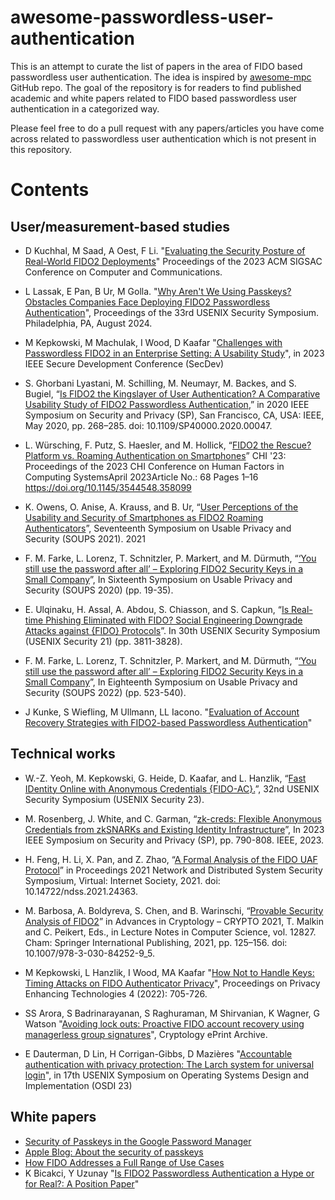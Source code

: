 # awesome-passwordless-user-authentication

This is an attempt to curate the list of papers in the area of FIDO based passwordless user authentication. The idea is inspired by [awesome-mpc](https://github.com/rdragos/awesome-mpc) GitHub repo. 
The goal of the repository is for readers to find published academic and white papers related to FIDO based passwordless user authentication in a categorized way.


Please feel free to do a pull request with any papers/articles you have come across related to passwordless user authentication which is not present in this repository.

# Contents

## User/measurement-based studies

- D Kuchhal, M Saad, A Oest, F Li. "[Evaluating the Security Posture of Real-World FIDO2 Deployments](https://dl.acm.org/doi/abs/10.1145/3576915.3623063)"
Proceedings of the 2023 ACM SIGSAC Conference on Computer and Communications.
- L Lassak, E Pan, B Ur, M Golla. "[Why Aren't We Using Passkeys? Obstacles Companies Face Deploying FIDO2 Passwordless Authentication](https://www.usenix.org/system/files/sec24summer-prepub-618-lassak.pdf)", Proceedings of the 33rd USENIX Security Symposium. Philadelphia, PA, August 2024.
- M Kepkowski, M Machulak, I Wood, D Kaafar
"[Challenges with Passwordless FIDO2 in an Enterprise Setting: A Usability Study](https://arxiv.org/abs/2308.08096)", in 2023 IEEE Secure Development Conference (SecDev)

- S. Ghorbani Lyastani, M. Schilling, M. Neumayr, M. Backes, and S. Bugiel, “[Is FIDO2 the Kingslayer of User Authentication? A Comparative Usability Study of FIDO2 Passwordless Authentication](https://ieeexplore.ieee.org/document/9152694),” in 2020 IEEE Symposium on Security and Privacy (SP), San Francisco, CA, USA: IEEE, May 2020, pp. 268–285. doi: 10.1109/SP40000.2020.00047.
- L. Würsching, F. Putz, S. Haesler, and M. Hollick, “[FIDO2 the Rescue? Platform vs. Roaming Authentication on Smartphones](https://dl.acm.org/doi/abs/10.1145/3544548.3580993)” CHI '23: Proceedings of the 2023 CHI Conference on Human Factors in Computing SystemsApril 2023Article No.: 68 Pages 1–16 https://doi.org/10.1145/3544548.358099
- K. Owens, O. Anise, A. Krauss, and B. Ur, “[User Perceptions of the Usability and Security of Smartphones as FIDO2 Roaming Authenticators](https://www.usenix.org/system/files/soups2021-owens.pdf)”, Seventeenth Symposium on Usable Privacy and Security (SOUPS 2021). 2021
- F. M. Farke, L. Lorenz, T. Schnitzler, P. Markert, and M. Dürmuth, “[‘You still use the password after all’ – Exploring FIDO2 Security Keys in a Small Company](https://www.usenix.org/conference/soups2020/presentation/farke)”, In Sixteenth Symposium on Usable Privacy and Security (SOUPS 2020) (pp. 19-35).
- E. Ulqinaku, H. Assal, A. Abdou, S. Chiasson, and S. Capkun, “[Is Real-time Phishing Eliminated with FIDO? Social Engineering Downgrade Attacks against {FIDO} Protocols](https://www.usenix.org/conference/usenixsecurity21/presentation/ulqinaku)”.
In 30th USENIX Security Symposium (USENIX Security 21) (pp. 3811-3828).
- F. M. Farke, L. Lorenz, T. Schnitzler, P. Markert, and M. Dürmuth, “[‘You still use the password after all’ – Exploring FIDO2 Security Keys in a Small Company](https://www.usenix.org/conference/soups2022/presentation/farke)”, In Eighteenth Symposium on Usable Privacy and Security (SOUPS 2022) (pp. 523-540).
- J Kunke, S Wiefling, M Ullmann, LL Iacono. "[Evaluation of Account Recovery Strategies with FIDO2-based Passwordless Authentication](https://arxiv.org/abs/2105.12477)"




## Technical works
- W.-Z. Yeoh, M. Kepkowski, G. Heide, D. Kaafar, and L. Hanzlik, “[Fast IDentity Online with Anonymous Credentials {FIDO-AC}.](https://www.usenix.org/conference/usenixsecurity23/presentation/yeoh)”, 32nd USENIX Security Symposium (USENIX Security 23).
- M. Rosenberg, J. White, and C. Garman, “[zk-creds: Flexible Anonymous Credentials from zkSNARKs and Existing Identity Infrastructure](https://eprint.iacr.org/2022/878)”, In 2023 IEEE Symposium on Security and Privacy (SP), pp. 790-808. IEEE, 2023.

- H. Feng, H. Li, X. Pan, and Z. Zhao, “[A Formal Analysis of the FIDO UAF Protocol](https://www.ndss-symposium.org/wp-content/uploads/ndss2021_4A-2_24363_paper.pdf)” in Proceedings 2021 Network and Distributed System Security Symposium, Virtual: Internet Society, 2021. doi: 10.14722/ndss.2021.24363.

- M. Barbosa, A. Boldyreva, S. Chen, and B. Warinschi, “[Provable Security Analysis of FIDO2](https://link-springer-com.ezproxy.library.wisc.edu/chapter/10.1007/978-3-030-84252-9_5)” in Advances in Cryptology – CRYPTO 2021, T. Malkin and C. Peikert, Eds., in Lecture Notes in Computer Science, vol. 12827. Cham: Springer International Publishing, 2021, pp. 125–156. doi: 10.1007/978-3-030-84252-9_5.

- M Kepkowski, L Hanzlik, I Wood, MA Kaafar "[How Not to Handle Keys: Timing Attacks on FIDO Authenticator Privacy](https://arxiv.org/abs/2205.08071)", Proceedings on Privacy Enhancing Technologies 4 (2022): 705-726.
- SS Arora, S Badrinarayanan, S Raghuraman, M Shirvanian, K Wagner, G Watson "[Avoiding lock outs: Proactive FIDO account recovery using managerless group signatures](https://eprint.iacr.org/2022/1555)", Cryptology ePrint Archive.
- E Dauterman, D Lin, H Corrigan-Gibbs, D Mazières "[Accountable authentication with privacy protection:
The Larch system for universal login](https://www.usenix.org/conference/osdi23/presentation/dauterman)", in 17th USENIX Symposium on Operating Systems Design and Implementation (OSDI 23)

## White papers 
- [Security of Passkeys in the Google Password Manager](https://security.googleblog.com/2022/10/SecurityofPasskeysintheGooglePasswordManager.html)
- [Apple Blog: About the security of passkeys](https://support.apple.com/en-us/102195)
- [How FIDO Addresses a Full Range of Use Cases](https://media.fidoalliance.org/wp-content/uploads/2022/03/How-FIDO-Addresses-a-Full-Range-of-Use-Cases.pdf)
- K Bicakci, Y Uzunay "[Is FIDO2 Passwordless Authentication a Hype or for Real?: A Position Paper](https://ieeexplore.ieee.org/abstract/document/9931832)"


